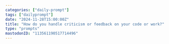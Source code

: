 ```yaml
---
categories: ["daily-prompt"]
tags: ["dailyprompt"]
date: "2024-11-28T15:00:00Z"
title: "How do you handle criticism or feedback on your code or work?"
type: "prompts"
mastodonID: "113561190517714496"
---
```

